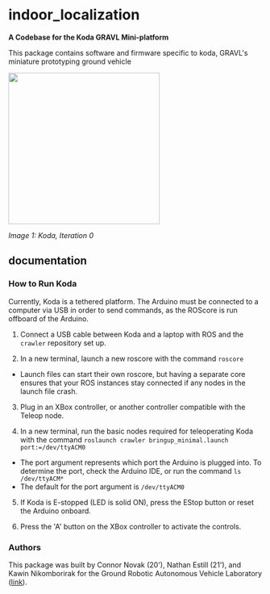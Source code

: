 # indoor_localization
**A Codebase for the Koda GRAVL Mini-platform**

This package contains software and firmware specific to koda, GRAVL's miniature
prototyping ground vehicle

<img src="" width=300/>

_Image 1: Koda, Iteration 0_

## documentation

### How to Run Koda

Currently, Koda is a tethered platform. The Arduino must be connected to a computer
via USB in order to send commands, as the ROScore is run offboard of the Arduino.

1. Connect a USB cable between Koda and a laptop with ROS and the `crawler` repository set up.

2. In a new terminal, launch a new roscore with the command `roscore`

* Launch files can start their own roscore, but having a separate core ensures that your ROS instances stay connected if any nodes in the launch file crash.

3. Plug in an XBox controller, or another controller compatible with the Teleop node.

4.  In a new terminal, run the basic nodes required for teleoperating Koda with the command `roslaunch crawler bringup_minimal.launch port:=/dev/ttyACM0`

* The port argument represents which port the Arduino is plugged into. To determine the port, check the Arduino IDE, or run the command `ls /dev/ttyACM*`
* The default for the port argument is `/dev/ttyACM0`

5. If Koda is E-stopped (LED is solid ON), press the EStop button or reset the Arduino onboard.

6. Press the 'A' button on the XBox controller to activate the controls.

### Authors

This package was built by Connor Novak (20'), Nathan Estill (21'), and Kawin Nikomborirak for
the Ground Robotic Autonomous Vehicle Laboratory
([link](https://github.com/olinrobotics/gravl/wiki)).
